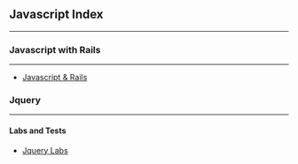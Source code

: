 ## Javascript Index
----

### Javascript with Rails
----

* [Javascript & Rails](javascript-rails.md)

### Jquery
----

#### Labs and Tests

* [Jquery Labs](jquery-labs-related.md)
